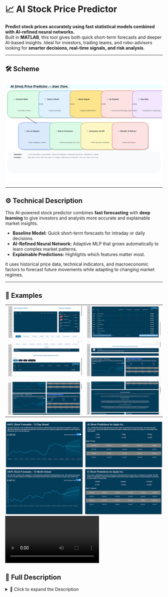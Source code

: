 # 📈 AI Stock Price Predictor

**Predict stock prices accurately using fast statistical models combined with AI-refined neural networks.**  
Built in **MATLAB**, this tool gives both quick short-term forecasts and deeper AI-based insights. Ideal for investors, trading teams, and robo-advisors looking for **smarter decisions, real-time signals, and risk analysis**.

---

## 🛠️ Scheme

<img src="./img/img-1.png" alt="Scheme" />

---

## ⚙️ Technical Description

This AI-powered stock predictor combines **fast forecasting** with **deep learning** to give investors and analysts more accurate and explainable market insights.

- **Baseline Model:** Quick short-term forecasts for intraday or daily decisions.
- **AI-Refined Neural Network:** Adaptive MLP that grows automatically to learn complex market patterns.
- **Explainable Predictions:** Highlights which features matter most.

It uses historical price data, technical indicators, and macroeconomic factors to forecast future movements while adapting to changing market regimes.

---

## 🧩 Examples

<table>
    <tbody>
        <tr>
            <td>
                <img src="./img/img-2.png" alt="img" />
            </td>
            <td>
                <img src="./img/img-3.png" alt="img" />
            </td>
        </tr>
        <tr>
            <td>
                <img src="./img/img-4.png" alt="img" />
            </td>
            <td>
                <img src="./img/img-5.png" alt="img" />
            </td>
        </tr>
        <tr>
            <td>
                <img src="./img/img-6.png" alt="img" />
            </td>
            <td>
                <img src="./img/img-7.png" alt="img" />
            </td>
        </tr>
    </tbody>
</table>

<img src="./img/img-8.webp" alt="img" />

<img src="./img/img-9.webp" alt="img" />

<video src="https://github.com/user-attachments/assets/9f996bf3-385c-414e-b6b3-1c29d1e502c2" controls preload>
    Your browser does not support the video tag.
</video>

## 📖 Full Description

<details>
  <summary>📖 Click to expand the Description</summary>

## Overview
This **AI-powered stock price predictor** combines **fast forecasting** with **deep learning** to deliver accurate and explainable market insights.

Built in **MATLAB**, the tool features two models:
- ⚡ **Baseline Forecast (Quick-Cycle Model):** For fast short-term predictions.
- 🤖 **AI-Refined Forecast (Constructive MLP):** An adaptive neural network that grows dynamically to capture complex market patterns.

The system ingests historical price data, technical indicators, and macroeconomic factors to predict future movements while adapting to **changing market regimes**.

**Key benefits:**
- Prevents overfitting by adding neurons **only when validation improves**.
- Uses **second-order optimization** for faster, more reliable training.
- Provides **explainability** by highlighting the most important features driving predictions.
- Offers **real-time APIs** for trading, robo-advisors, and risk management.

---

### Problem
Stock price prediction is challenging due to:
- **Non-stationary, noisy data** with regime shifts.
- Traditional models (ARIMA, GARCH, etc.) capturing only limited patterns.
- Off-the-shelf AI models often being **black-boxes**, prone to overfitting, and ignoring intraday context.

**Market needs:**  
✅ A robust, **explainable engine** that:
- Learns changing regimes automatically.
- Ingests price/volume data plus macro factors.
- Delivers both fast baseline forecasts and **deeper AI insights**.

---

### Solution & Approach
Two complementary forecasting pipelines inside MATLAB:

1. **Baseline Forecast (Quick-Cycle)**
    - Lightweight regression/ARIMA variant.
    - Delivers instant, low-latency predictions for short-term decisions.
    - Serves as a benchmark for AI improvements.

2. **AI-Refined Forecast (Constructive MLP)**
    - Grows hidden neurons sequentially until validation error no longer improves.
    - Trained with **Hessian-based Levenberg-Marquardt optimizer** for stability.
    - Captures nonlinear dependencies and **market regime shifts** automatically.

Both pipelines share:
- Common feature engineering.
- Rolling-window validation.
- Standardized error tracking for fair A/B testing.

---

### Key Achievements
- 📉 **7–12% lower RMSE** vs tuned ARIMA on S&P 500 back-tests.
- ⚡ **<120ms latency** for baseline, **<350ms** for AI model (CPU).
- 🧠 **Constructive MLP** prevents overfitting via adaptive growth.
- 🔍 **Explainability built-in:** Hessian sensitivity analysis surfaces top 15 features per prediction.

---

### Process

#### 1. Data Collection & Preprocessing
- **Inputs:**
    - OHLCV stock data (daily/intraday).
    - Technical indicators (RSI, MACD, ATR, Bollinger Bands, MAs).
    - Optional macro factors (rates, CPI, Fed funds, VIX).

- **Steps:**
    - Timestamp alignment & forward-fill.
    - Outlier removal.
    - Log returns & normalization.
    - Lagged rolling features (1, 3, 5, 10 days).
    - Time-aware train/validation/test splits.

---

#### 2. Feature Engineering
- **Domain Features:** RSI, MACD, ATR, EMA/SMA crossovers, volatility clusters.
- **Macro Factors:** Fed rate changes, inflation shocks, VIX spikes.
- **Interaction Terms:** Nonlinear feature combinations.

---

#### 3. Baseline Forecasting
- Lightweight regression or ARIMA-style learner.
- Provides **instant predictions** and acts as benchmark.

---

#### 4. Constructive MLP Growth
- Start with 1 hidden neuron.
- Add neurons **only if ΔValidation Error < -0.2%**.
- Activation: ReLU/Tanh.
- Weight Init: He/Xavier.

---

#### 5. Optimization & Training
- **Second-Order LM Optimizer** (Hessian-based).
- **Mini-batching + MATLAB Parfor** for acceleration.
- **Early stopping + dropout + weight decay** for generalization.

---

#### 6. Validation & Testing
- **Walk-forward CV** simulating live trading.
- **Hyperparameter tuning** inside rolling windows.
- Metrics: RMSE, MAE, Directional Accuracy.

---

#### 7. Explainability
- Hessian sensitivity → highlights top 10–15 features.
- Visualization → detect **regime shifts** and market anomalies.

---

#### 8. Deployment
- Exported to **C++ libraries** for production.
- REST APIs:
    - `/forecast/current` → baseline model.
    - `/forecast/refined` → AI-refined model.
- **Monitoring:** Canary releases + auto-retrain if drift detected.
- **Scalable:** Parallel pipelines for multiple securities.

---

### Technologies Used
- MATLAB R2024a + Neural Network Toolbox
- Constructive MLP (cascade-correlation style growth)
- Levenberg-Marquardt + Hessian optimization
- MATLAB Datastore + Parfor for parallel preprocessing

---

### End Use Cases
- **Trading desks:** real-time signals.
- **Robo-advisors:** blend baseline + AI outlooks.
- **Risk teams:** stress testing & scenario analysis.
- **Retail brokers:** client-facing AI widgets.
- **Academia/R&D:** benchmarks for constructive neural nets.

---

### References
- Box et al. (2015). *Time Series Analysis: Forecasting and Control.* Wiley.
- Engle, R. F. (1982). *ARCH Models.* Econometrica.
- Bishop, C. M. (2006). *Pattern Recognition & Machine Learning.* Springer.
- Fahlman & Lebiere (1990). *Cascade-Correlation Learning Architecture.* NIPS.
- Hagan et al. (2014). *Neural Network Design (2nd ed.).*
- Levenberg, K. (1944). *Least-Squares Optimization.* QAM.
- MATLAB Docs (2024). *Neural Network Toolbox.* MathWorks.
- Zhang et al. (1998). *Forecasting with Artificial Neural Networks.* IJF.

</details>

